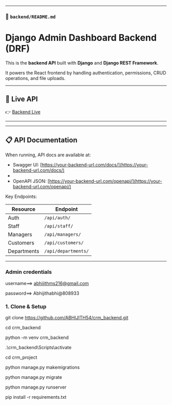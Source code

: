 
---

### 🚀 `backend/README.md`

# Django Admin Dashboard Backend (DRF)

This is the **backend API** built with **Django** and **Django REST Framework**.  

It powers the React frontend by handling authentication, permissions, CRUD operations, and file uploads.

---

## 🚀 Live API
👉 [Backend Live](https://crm-backend-2-qahf.onrender.com)

---

---

## 📋 API Documentation
When running, API docs are available at:
- Swagger UI: [https://your-backend-url.com/docs/](https://your-backend-url.com/docs/)
- 
- OpenAPI JSON: [https://your-backend-url.com/openapi/](https://your-backend-url.com/openapi/)

Key Endpoints:

| Resource    | Endpoint             |
|-------------|----------------------|
| Auth        | `/api/auth/`         |
| Staff       | `/api/staff/`        |
| Managers    | `/api/managers/`     |
| Customers   | `/api/customers/`    |
| Departments | `/api/departments/`  |

---

### Admin credentials

username==>   abhijithms216@gmail.com

password==>   Abhijithabhi@808933


### 1. Clone & Setup

git clone https://github.com/ABHIJITH54/crm_backend.git


cd crm_backend


python -m venv crm_backend


.\crm_backend\Scripts\activate


cd crm_project


python manage.py makemigrations


python manage.py migrate


python manage.py runserver


pip install -r requirements.txt

